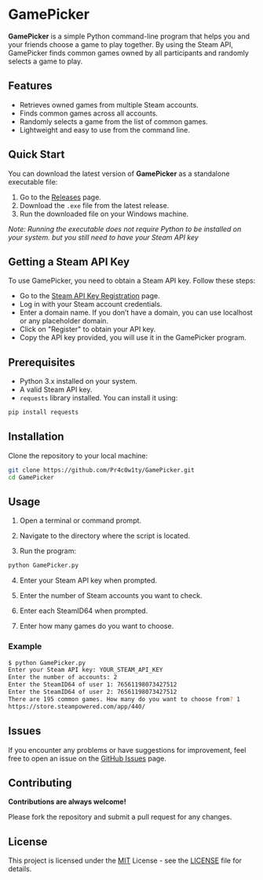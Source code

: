 
# GamePicker

**GamePicker** is a simple Python command-line program that helps you and your friends choose a game to play together. By using the Steam API, GamePicker finds common games owned by all participants and randomly selects a game to play.

## Features

- Retrieves owned games from multiple Steam accounts.
- Finds common games across all accounts.
- Randomly selects a game from the list of common games.
- Lightweight and easy to use from the command line.

## Quick Start

You can download the latest version of **GamePicker** as a standalone executable file:

1. Go to the [Releases](https://github.com/Pr4c0w1ty/GamePicker/releases) page.
2. Download the `.exe` file from the latest release.
3. Run the downloaded file on your Windows machine.

*Note: Running the executable does not require Python to be installed on your system.*
*but you still need to have your Steam API key*

## Getting a Steam API Key
To use GamePicker, you need to obtain a Steam API key. Follow these steps:

- Go to the [Steam API Key Registration](https://steamcommunity.com/dev/apikey) page.
- Log in with your Steam account credentials.
- Enter a domain name. If you don’t have a domain, you can use localhost or any placeholder domain.
- Click on "Register" to obtain your API key.
- Copy the API key provided, you will use it in the GamePicker program.
  
## Prerequisites

- Python 3.x installed on your system.
- A valid Steam API key.
- `requests` library installed. You can install it using:
```bash
pip install requests
```

## Installation

Clone the repository to your local machine:

```bash
git clone https://github.com/Pr4c0w1ty/GamePicker.git
cd GamePicker
```
    
## Usage
1. Open a terminal or command prompt.

2. Navigate to the directory where the script is located.

3. Run the program:
```bash
python GamePicker.py
```
4. Enter your Steam API key when prompted.

5. Enter the number of Steam accounts you want to check.

6. Enter each SteamID64 when prompted.

7. Enter how many games do you want to choose.

### Example
```bash
$ python GamePicker.py
Enter your Steam API key: YOUR_STEAM_API_KEY
Enter the number of accounts: 2
Enter the SteamID64 of user 1: 76561198073427512
Enter the SteamID64 of user 2: 76561198073427512
There are 195 common games. How many do you want to choose from? 1
https://store.steampowered.com/app/440/
```
## Issues
If you encounter any problems or have suggestions for improvement, feel free to open an issue on the [GitHub Issues](https://github.com/Pr4c0w1ty/GamePicker/issues) page.
## Contributing

**Contributions are always welcome!**

Please fork the repository and submit a pull request for any changes.


## License

This project is licensed under the [MIT](https://choosealicense.com/licenses/mit/) License - see the [LICENSE](https://github.com/Pr4c0w1ty/GamePicker/blob/main/LICENSE) file for details.


